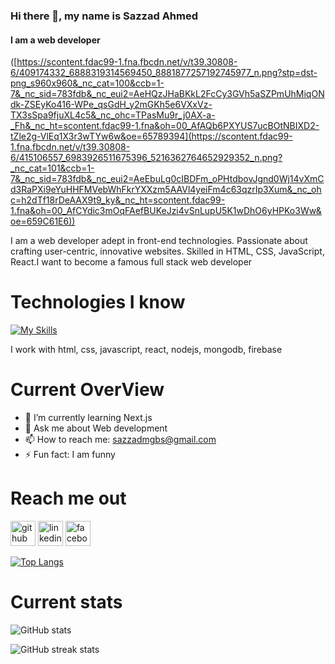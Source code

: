 ### Hi there 👋, my name is Sazzad Ahmed
#### I am a web developer
([https://scontent.fdac99-1.fna.fbcdn.net/v/t39.30808-6/409174332_6888319314569450_8881877257192745977_n.png?stp=dst-png_s960x960&_nc_cat=100&ccb=1-7&_nc_sid=783fdb&_nc_eui2=AeHQzJHaBKkL2FcCy3GVh5aSZPmUhMiqONdk-ZSEyKo416-WPe_qsGdH_y2mGKh5e6VXxVz-TX3sSpa9fjuXL4c5&_nc_ohc=TPasMu9r_j0AX-a-_Fh&_nc_ht=scontent.fdac99-1.fna&oh=00_AfAQb6PXYUS7ucBOtNBIXD2-tZle2g-VlEq1X3r3wTYw6w&oe=65789394](https://scontent.fdac99-1.fna.fbcdn.net/v/t39.30808-6/415106557_6983926511675396_5216362764652929352_n.png?_nc_cat=101&ccb=1-7&_nc_sid=783fdb&_nc_eui2=AeEbuLg0cIBDFm_oPHtdbovJgnd0Wj14vXmCd3RaPXi9eYuHHFMVebWhFkrYXXzm5AAVl4yeiFm4c63qzrIp3Xum&_nc_ohc=h2dTf18rDeAAX9t9_ky&_nc_ht=scontent.fdac99-1.fna&oh=00_AfCYdic3mOqFAefBUKeJzi4vSnLupU5K1wDhO6yHPKo3Ww&oe=659C61E6))

I am a web developer adept in front-end technologies. Passionate about crafting user-centric, innovative websites. Skilled in HTML, CSS, JavaScript, React.I want to become a famous full stack web developer

# Technologies I know

[![My Skills](https://skillicons.dev/icons?i=js,html,css,react,nodejs,firebase,mongodb)](https://skillicons.dev)

I work with html, css, javascript, react, nodejs, mongodb, firebase


# Current OverView

- 🌱 I’m currently learning Next.js 
- 💬 Ask me about Web development 
- 📫 How to reach me: sazzadmgbs@gmail.com 
- ⚡ Fun fact: I am funny 


# Reach me out

[<img src='https://cdn.jsdelivr.net/npm/simple-icons@3.0.1/icons/github.svg' alt='github' height='40'>](https://github.com/sazzad46031)  [<img src='https://cdn.jsdelivr.net/npm/simple-icons@3.0.1/icons/linkedin.svg' alt='linkedin' height='40'>](https://www.linkedin.com/in/sazzad-ahmed-6613a62a4/)  [<img src='https://cdn.jsdelivr.net/npm/simple-icons@3.0.1/icons/facebook.svg' alt='facebook' height='40'>](https://www.facebook.com/sazzad.ahmed.5439)  

[![Top Langs](https://github-readme-stats.vercel.app/api/top-langs/?username=sazzad46031)](https://github.com/anuraghazra/github-readme-stats)

# Current stats

![GitHub stats](https://github-readme-stats.vercel.app/api?username=sazzad46031&show_icons=true)  

![GitHub streak stats](https://streak-stats.demolab.com/?user=sazzad46031)  

















